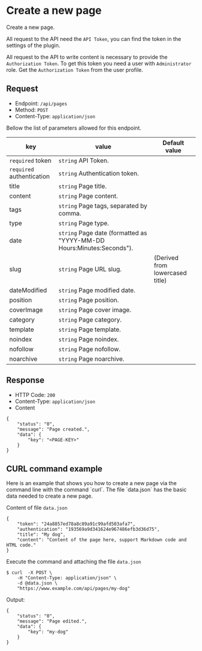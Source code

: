 # Create a new page
<!-- position: 4 -->

Create a new page.

All request to the API need the `API Token`, you can find the token in the settings of the plugin.

All request to the API to write content is necessary to provide the `Authorization Token`. To get this token you need a user with `Administrator` role. Get the `Authorization Token` from the user profile.

<h2 id="request">Request</h2>

- Endpoint: `/api/pages`
- Method: `POST`
- Content-Type: `application/json`

Bellow the list of parameters allowed for this endpoint.

| key | value | Default value |
|-----|-------|---------------|
| `required` token | `string` API Token. | |
| `required` authentication | `string` Authentication token. | |
| title | `string` Page title. | |
| content | `string` Page content. | |
| tags | `string` Page tags, separated by comma. | |
| type | `string` Page type. | |
| date | `string` Page date (formatted as "YYYY-MM-DD Hours:Minutes:Seconds"). | |
| slug | `string` Page URL slug. | (Derived from lowercased title) |
| dateModified | `string` Page modified date. | |
| position | `string` Page position. | |
| coverImage | `string` Page cover image. | |
| category | `string` Page category. | |
| template | `string` Page template. | |
| noindex | `string` Page noindex. | |
| nofollow | `string` Page nofollow. | |
| noarchive | `string` Page noarchive. | |

<h2 id="response">Response</h2>

- HTTP Code: `200`
- Content-Type: `application/json`
- Content

```
{
	"status": "0",
	"message": "Page created.",
	"data": {
		"key": "<PAGE-KEY>"
	}
}
```

<h2 id="curl-example">CURL command example</h2>
Here is an example that shows you how to create a new page via the command line with the command `curl`. The file `data.json` has the basic data needed to create a new page.

Content of file `data.json`

```
{
	"token": "24a8857ed78a8c89a91c99afd503afa7",
	"authentication": "193569a9d341624e967486efb3d36d75",
	"title": "My dog",
	"content": "Content of the page here, support Markdown code and HTML code."
}
```

Execute the command and attaching the file `data.json`

```
$ curl  -X POST \
	-H "Content-Type: application/json" \
	-d @data.json \
	"https://www.example.com/api/pages/my-dog"
```

Output:

```
{
	"status": "0",
	"message": "Page edited.",
	"data": {
		"key": "my-dog"
	}
}
```
